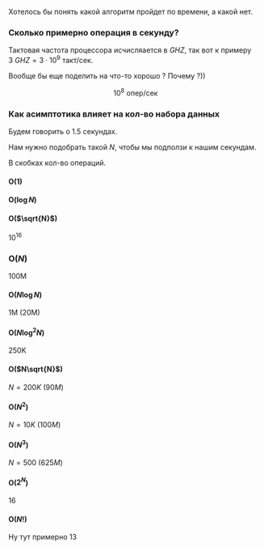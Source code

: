Хотелось бы понять какой алгоритм пройдет по времени, а какой нет.

### Сколько примерно операция в секунду?

Тактовая частота процессора исчисляается в $GHZ$, так вот к примеру $3 \ GHZ = 3 \cdot 10^{9}$ такт/ceк. 

Вообще бы еще поделить на что-то хорошо ? Почему ?))

$$10^{8} \ \text{опер/сек}$$

### Как асимптотика влияет на кол-во набора данных

Будем говорить о 1.5 секундах.

Нам нужно подобрать такой $N$, чтобы мы подползи к нашим секундам.

В скобках кол-во операций.
#### O(1)
#### O($\log{N}$)
#### O($\sqrt{N}$)
$10^{16}$ 
### O($N$)
100M
#### O($N \log{N}$)
1M (20M)
#### O($N \log^{2}{N}$)
250K
#### O($N\sqrt{N}$)
$N=200K$ $(90M)$
#### O($N^{2}$)

$N=10K$ ($100M$)
#### O($N^{3}$)

$N=500$ ($625M$)
#### O($2^{N}$)

16 
#### O($N!$)

Ну тут примерно 13
